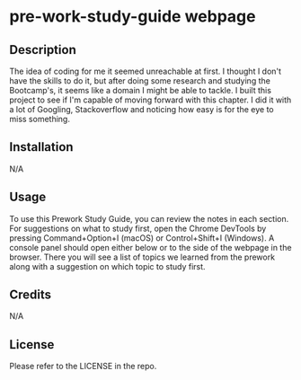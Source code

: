 # pre-work-study-guide webpage
## Description
The idea of coding for me it seemed unreachable at first. I thought I don't have the skills to do it, but after doing some research and studying the Bootcamp's, it seems like a domain I might be able to tackle. I built this project to see if I'm capable of moving forward with this chapter. I did it with a lot of Googling, Stackoverflow and noticing how easy is for the eye to miss something.

## Installation

N/A

##  Usage 

To use this Prework Study Guide, you can review the notes in each section.
 For suggestions on what to study first, open the Chrome DevTools by pressing Command+Option+I (macOS) or Control+Shift+I (Windows). 
A console panel should open either below or to the side of the webpage in the browser. 
There you will see a list of topics we learned from the prework along with a suggestion on which topic to study first.

## Credits

N/A

## License
Please refer to the LICENSE in the repo.